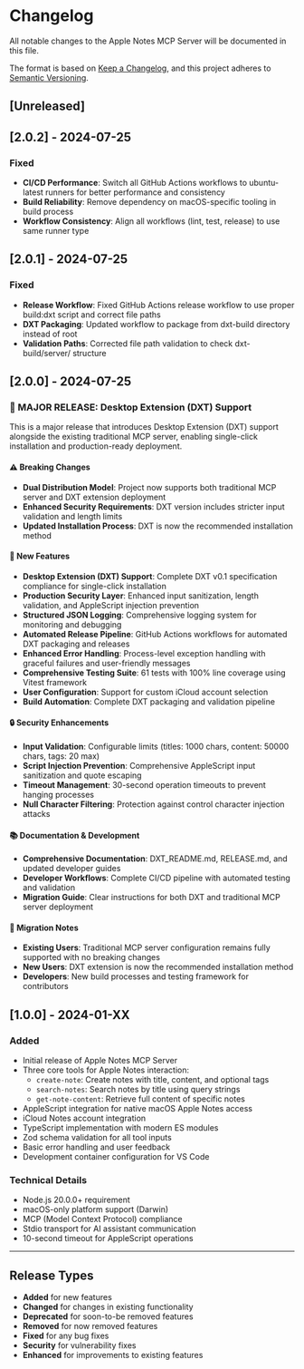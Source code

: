 # Changelog

All notable changes to the Apple Notes MCP Server will be documented in this file.

The format is based on [Keep a Changelog](https://keepachangelog.com/en/1.0.0/),
and this project adheres to [Semantic Versioning](https://semver.org/spec/v2.0.0.html).

## [Unreleased]

## [2.0.2] - 2024-07-25

### Fixed
- **CI/CD Performance**: Switch all GitHub Actions workflows to ubuntu-latest runners for better performance and consistency
- **Build Reliability**: Remove dependency on macOS-specific tooling in build process
- **Workflow Consistency**: Align all workflows (lint, test, release) to use same runner type

## [2.0.1] - 2024-07-25

### Fixed
- **Release Workflow**: Fixed GitHub Actions release workflow to use proper build:dxt script and correct file paths
- **DXT Packaging**: Updated workflow to package from dxt-build directory instead of root
- **Validation Paths**: Corrected file path validation to check dxt-build/server/ structure

## [2.0.0] - 2024-07-25

### 🚀 MAJOR RELEASE: Desktop Extension (DXT) Support

This is a major release that introduces Desktop Extension (DXT) support alongside the existing traditional MCP server, enabling single-click installation and production-ready deployment.

#### ⚠️ Breaking Changes
- **Dual Distribution Model**: Project now supports both traditional MCP server and DXT extension deployment
- **Enhanced Security Requirements**: DXT version includes stricter input validation and length limits
- **Updated Installation Process**: DXT is now the recommended installation method

#### 🎯 New Features
- **Desktop Extension (DXT) Support**: Complete DXT v0.1 specification compliance for single-click installation
- **Production Security Layer**: Enhanced input sanitization, length validation, and AppleScript injection prevention
- **Structured JSON Logging**: Comprehensive logging system for monitoring and debugging
- **Automated Release Pipeline**: GitHub Actions workflows for automated DXT packaging and releases
- **Enhanced Error Handling**: Process-level exception handling with graceful failures and user-friendly messages
- **Comprehensive Testing Suite**: 61 tests with 100% line coverage using Vitest framework
- **User Configuration**: Support for custom iCloud account selection
- **Build Automation**: Complete DXT packaging and validation pipeline

#### 🔒 Security Enhancements
- **Input Validation**: Configurable limits (titles: 1000 chars, content: 50000 chars, tags: 20 max)
- **Script Injection Prevention**: Comprehensive AppleScript input sanitization and quote escaping
- **Timeout Management**: 30-second operation timeouts to prevent hanging processes
- **Null Character Filtering**: Protection against control character injection attacks

#### 📚 Documentation & Development
- **Comprehensive Documentation**: DXT_README.md, RELEASE.md, and updated developer guides
- **Developer Workflows**: Complete CI/CD pipeline with automated testing and validation
- **Migration Guide**: Clear instructions for both DXT and traditional MCP server deployment

#### 🔄 Migration Notes
- **Existing Users**: Traditional MCP server configuration remains fully supported with no breaking changes
- **New Users**: DXT extension is now the recommended installation method
- **Developers**: New build processes and testing framework for contributors

## [1.0.0] - 2024-01-XX

### Added
- Initial release of Apple Notes MCP Server
- Three core tools for Apple Notes interaction:
  - `create-note`: Create notes with title, content, and optional tags
  - `search-notes`: Search notes by title using query strings
  - `get-note-content`: Retrieve full content of specific notes
- AppleScript integration for native macOS Apple Notes access
- iCloud Notes account integration
- TypeScript implementation with modern ES modules
- Zod schema validation for all tool inputs
- Basic error handling and user feedback
- Development container configuration for VS Code

### Technical Details
- Node.js 20.0.0+ requirement
- macOS-only platform support (Darwin)
- MCP (Model Context Protocol) compliance
- Stdio transport for AI assistant communication
- 10-second timeout for AppleScript operations

---

## Release Types

- **Added** for new features
- **Changed** for changes in existing functionality  
- **Deprecated** for soon-to-be removed features
- **Removed** for now removed features
- **Fixed** for any bug fixes
- **Security** for vulnerability fixes
- **Enhanced** for improvements to existing features